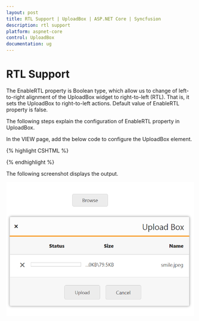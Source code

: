```yaml
---
layout: post
title: RTL Support | UploadBox | ASP.NET Core | Syncfusion
description: rtl support 
platform: aspnet-core
control: UploadBox
documentation: ug
---
```


# RTL Support 

The EnableRTL property is Boolean type, which allow us to change of left-to-right alignment of the UploadBox widget to right-to-left (RTL). That is, it sets the UploadBox to right-to-left actions. Default value of EnableRTL property is false. 

The following steps explain the configuration of EnableRTL property in UploadBox. 

In the VIEW page, add the below code to configure the UploadBox element.

{% highlight CSHTML %}

<ej-upload-box id="UploadDefault" save-url="//mvc.syncfusion.com/Services/FileUpload/UploadBox/saveFiles" remove-url="//mvc.syncfusion.com/Services/FileUpload/UploadBox/removeFiles" enable-rtl="true"></ej-upload-box>

{% endhighlight %}

The following screenshot displays the output.

![](RTL-Support_images/RTL-Support_img1.png)
